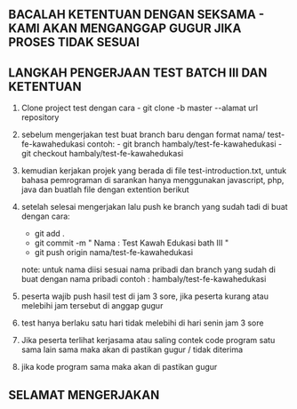 ## BACALAH KETENTUAN DENGAN SEKSAMA - KAMI AKAN MENGANGGAP GUGUR JIKA PROSES TIDAK SESUAI
## LANGKAH PENGERJAAN TEST BATCH III DAN KETENTUAN

1. Clone project test dengan cara - git clone -b master --alamat url repository
2. sebelum mengerjakan test  buat branch baru dengan format nama/       test-fe-kawahedukasi contoh: 
        - git branch hambaly/test-fe-kawahedukasi
        - git checkout hambaly/test-fe-kawahedukasi
3. kemudian kerjakan projek yang berada di file test-introduction.txt, untuk bahasa pemrograman di sarankan hanya menggunakan javascript, php, java dan buatlah file dengan extention berikut
4. setelah selesai mengerjakan lalu push ke branch yang sudah tadi di buat dengan cara: 
    - git add .
    - git commit -m " Nama : Test Kawah Edukasi bath III "
    - git push origin nama/test-fe-kawahedukasi

    note: untuk nama diisi sesuai nama pribadi dan branch yang sudah di buat dengan nama pribadi contoh : hambaly/test-fe-kawahedukasi
5. peserta wajib push hasil test di jam 3 sore, jika peserta kurang atau melebihi jam tersebut di anggap gugur
6. test hanya berlaku satu hari tidak melebihi di hari senin jam 3 sore
7. Jika peserta terlihat kerjasama atau saling contek code program satu sama lain sama maka akan di pastikan gugur / tidak diterima
8. jika kode program sama maka akan di pastikan gugur


## SELAMAT MENGERJAKAN